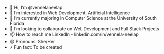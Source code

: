 - 👋 Hi, I’m @vennelaneelap
- 👀 I’m interested in Web Development, Artificial Intelligence
- 🌱 I’m currently majoring in Computer Science at the University of South Florida
- 💞️ I’m looking to collaborate on Web Development and Full Stack Projects
- 📫 How to reach me 
LinkedIn -  linkedin.com/in/vennela-neelap
- 😄 Pronouns: She/Her
- ⚡ Fun fact: To be created  

<!---
vennelaneelap/vennelaneelap is a ✨ special ✨ repository because its `README.md` (this file) appears on your GitHub profile.
You can click the Preview link to take a look at your changes.
--->
